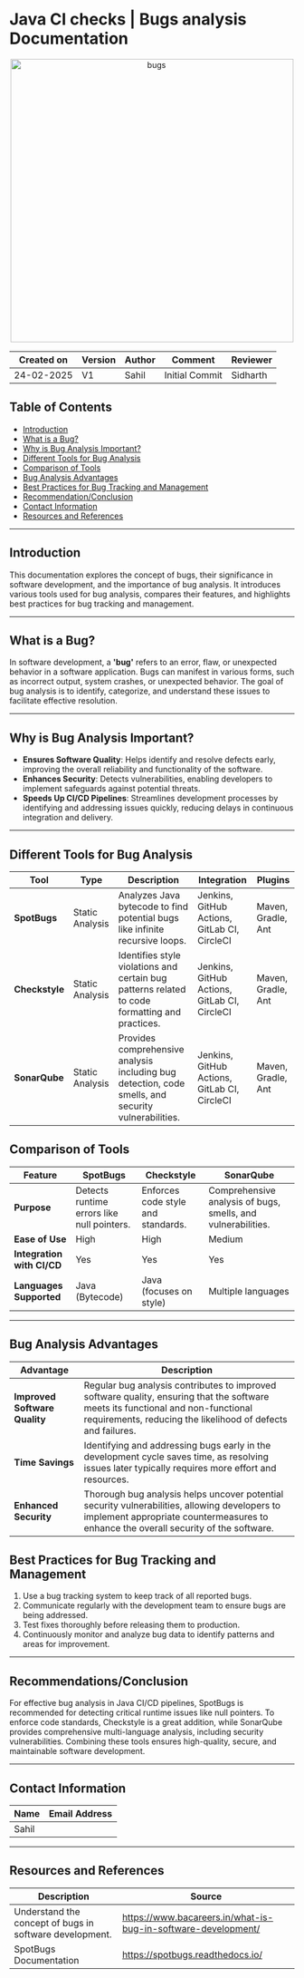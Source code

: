 # Java CI checks | Bugs analysis **Documentation**

<p align="center">
  <img src="https://github.com/user-attachments/assets/4a9269e7-7d8a-48b9-834a-b1e5a761bccf" alt="bugs" width="500"/>
  

</p>

| Created on | Version | Author              | Comment         |  Reviewer     |
|-------------------|---------|---------------------|-----------------|-----------------|
| 24-02-2025        | V1      | Sahil | Initial Commit  | Sidharth                |


## Table of Contents
- [Introduction](#introduction)
- [What is a Bug?](#what-is-a-bug)
- [Why is Bug Analysis Important?](#why-is-bug-analysis-important)
- [Different Tools for Bug Analysis](#different-tools-for-bug-analysis)
- [Comparison of Tools](#Comparison-of-Tools)
- [Bug Analysis Advantages](#bug-analysis-advantages)
- [Best Practices for Bug Tracking and Management](#best-practices-for-bug-tracking-and-management)
- [Recommendation/Conclusion](#recommendationconclusion)
- [Contact Information](#contact-information)
- [Resources and References](#resources-and-references)

***

## Introduction

This documentation explores the concept of bugs, their significance in software development, and the importance of bug analysis. It introduces various tools used for bug analysis, compares their features, and highlights best practices for bug tracking and management.

***

## What is a Bug?

In software development, a **'bug'** refers to an error, flaw, or unexpected behavior in a software application. Bugs can manifest in various forms, such as incorrect output, system crashes, or unexpected behavior. The goal of bug analysis is to identify, categorize, and understand these issues to facilitate effective resolution.

***

## Why is Bug Analysis Important?
- **Ensures Software Quality**: Helps identify and resolve defects early, improving the overall reliability and functionality of the software.  
- **Enhances Security**: Detects vulnerabilities, enabling developers to implement safeguards against potential threats.  
- **Speeds Up CI/CD Pipelines**: Streamlines development processes by identifying and addressing issues quickly, reducing delays in continuous integration and delivery.  
                           
***
## Different Tools for Bug Analysis

| **Tool**                  | **Type**            | **Description**                                                                                       | **Integration**                             | **Plugins**                           |
|---------------------------|---------------------|-------------------------------------------------------------------------------------------------------|---------------------------------------------|---------------------------------------|
| **SpotBugs**   | Static Analysis     | Analyzes Java bytecode to find potential bugs like infinite recursive loops. | Jenkins, GitHub Actions, GitLab CI, CircleCI | Maven, Gradle, Ant                   |
| **Checkstyle**            | Static Analysis     | Identifies style violations and certain bug patterns related to code formatting and practices.            | Jenkins, GitHub Actions, GitLab CI, CircleCI | Maven, Gradle, Ant                   |
| **SonarQube**             | Static Analysis     | Provides comprehensive analysis including bug detection, code smells, and security vulnerabilities.        | Jenkins, GitHub Actions, GitLab CI, CircleCI | Maven, Gradle, Ant                   |

## Comparison of Tools


| **Feature**                  | **SpotBugs**       | **Checkstyle**             | **SonarQube**                 |
|------------------------------|--------------------|----------------------------|--------------------------------|
| **Purpose**                  | Detects runtime errors like null pointers. | Enforces code style and standards. | Comprehensive analysis of bugs, smells, and vulnerabilities. |
| **Ease of Use**              | High               | High                       | Medium                        |
| **Integration with CI/CD**   | Yes                | Yes                        | Yes                           |
| **Languages Supported**      | Java (Bytecode)    | Java (focuses on style)    | Multiple languages            |             |

***

## Bug Analysis Advantages

| **Advantage**              | **Description**                                                                                                                                                                                         |
|----------------------------|---------------------------------------------------------------------------------------------------------------------------------------------------------------------------------------------------------|
| **Improved Software Quality** | Regular bug analysis contributes to improved software quality, ensuring that the software meets its functional and non-functional requirements, reducing the likelihood of defects and failures.         |
| **Time Savings**           | Identifying and addressing bugs early in the development cycle saves time, as resolving issues later typically requires more effort and resources.                                                        |
| **Enhanced Security**      | Thorough bug analysis helps uncover potential security vulnerabilities, allowing developers to implement appropriate countermeasures to enhance the overall security of the software.                 |

## Best Practices for Bug Tracking and Management

1. Use a bug tracking system to keep track of all reported bugs.
2. Communicate regularly with the development team to ensure bugs are being addressed.
3. Test fixes thoroughly before releasing them to production.
4. Continuously monitor and analyze bug data to identify patterns and areas for improvement.
***

## Recommendations/Conclusion
For effective bug analysis in Java CI/CD pipelines, SpotBugs is recommended for detecting critical runtime issues like null pointers. To enforce code standards, Checkstyle is a great addition, while SonarQube provides comprehensive multi-language analysis, including security vulnerabilities. Combining these tools ensures high-quality, secure, and maintainable software development.
***

## Contact Information

|    Name                                   | Email Address                    |
|-------------------------------------------|----------------------------------|
| Sahil |  |

***
## Resources and References

|  **Description**                               |   **Source**                                              |
|---------------------------------------------------------|-----------------------------------------------------------------------|
| Understand the concept of bugs in software development. | https://www.bacareers.in/what-is-bug-in-software-development/ |
|SpotBugs Documentation|  https://spotbugs.readthedocs.io/ |

